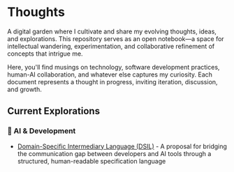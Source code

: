 # Thoughts

A digital garden where I cultivate and share my evolving thoughts, ideas, and explorations. This repository serves as an open notebook—a space for intellectual wandering, experimentation, and collaborative refinement of concepts that intrigue me.

Here, you'll find musings on technology, software development practices, human-AI collaboration, and whatever else captures my curiosity. Each document represents a thought in progress, inviting iteration, discussion, and growth.

## Current Explorations

### 🤖 AI & Development
- [Domain-Specific Intermediary Language (DSIL)](ai/domain_language_intro.md) - A proposal for bridging the communication gap between developers and AI tools through a structured, human-readable specification language
